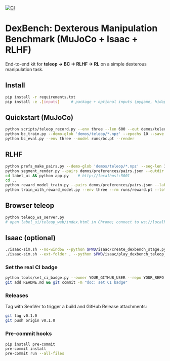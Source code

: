 
[![CI](https://github.com/USER/REPO/actions/workflows/ci.yml/badge.svg)](https://github.com/USER/REPO/actions/workflows/ci.yml)

# DexBench: Dexterous Manipulation Benchmark (MuJoCo + Isaac + RLHF)

End-to-end kit for **teleop → BC → RLHF → RL** on a simple dexterous manipulation task.

## Install
```bash
pip install -r requirements.txt
pip install -e .[inputs]     # package + optional inputs (pygame, hidapi)
```

## Quickstart (MuJoCo)
```bash
python scripts/teleop_record.py --env three --len 600 --out demos/teleop
python bc_train.py --demo-glob 'demos/teleop/*.npz' --epochs 10 --save runs/bc.pt
python bc_eval.py --env three --model runs/bc.pt --render
```

## RLHF
```bash
python prefs_make_pairs.py --demo-glob 'demos/teleop/*.npz' --seg-len 150 --pairs 40 --out demos/preferences/pairs.json
python segment_render.py --pairs demos/preferences/pairs.json --outdir label_ui/static/segs
cd label_ui && python app.py    # http://localhost:5001
cd ..
python reward_model_train.py --pairs demos/preferences/pairs.json --labels label_ui/labels.json --out runs/reward.pt
python train_with_reward_model.py --env three --rm runs/reward.pt --total-steps 100000
```

## Browser teleop
```bash
python teleop_ws_server.py
# open label_ui/teleop_web/index.html in Chrome; connect to ws://localhost:8765
```

## Isaac (optional)
```bash
./isaac-sim.sh --no-window --python $PWD/isaac/create_dexbench_stage.py
./isaac-sim.sh --ext-folder . --python $PWD/isaac/play_dexbench_teleop_state.py -- --input keyboard --episodes 1 --len 1200 --save demos/isaac_state
```

### Set the real CI badge
```bash
python tools/set_ci_badge.py --owner YOUR_GITHUB_USER --repo YOUR_REPO
git add README.md && git commit -m "doc: set CI badge"
```

### Releases
Tag with SemVer to trigger a build and GitHub Release attachments:
```bash
git tag v0.1.0
git push origin v0.1.0
```

### Pre-commit hooks
```bash
pip install pre-commit
pre-commit install
pre-commit run --all-files
```
